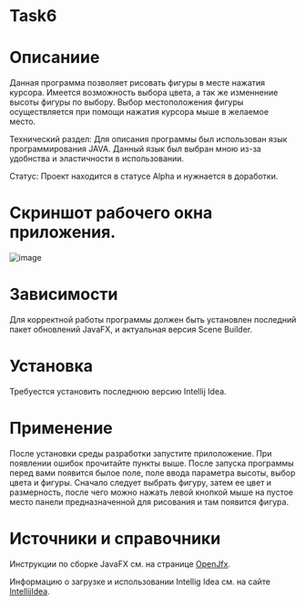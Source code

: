 # Task6
# Описаниие
 Данная программа позволяет рисовать фигуры в месте нажатия курсора. Имеется возможность выбора цвета, а так же изменнение высоты фигуры по выбору. Выбор местоположения фигуры осуществляется при помощи нажатия курсора мыше в желаемое место.
  
  Технический раздел: Для описания программы был использован язык программирования JAVA. Данный язык был выбран мною из-за удобнства и эластичности в использовании.
  
  Статус: Проект находится в статусе Alpha и нужнается в доработки.
  
  # Скриншот рабочего окна приложения.
  
  ![image](https://user-images.githubusercontent.com/113669002/208632695-0cba285d-8b3d-48cc-8676-0fb28dfebb77.png)

 # Зависимости
 
 Для корректной работы программы должен быть установлен последний пакет обновлений JavaFX, и актуальная версия Scene Builder. 
 
 # Установка
 Требуестся установить последнюю версию Intellij Idea.
 
 # Применение 
 После установки среды разработки запустите прилоложение. При появлении ошибок прочитайте пункты выше. После запуска программы перед вами появится былое поле, поле ввода параметра высоты, выбор цвета и фигуры. Сначало следует выбрать фигуру, затем ее цвет и размерность, после чего можно нажать левой кнопкой мыше на пустое место панели предназначенной для рисования и там появится фигура.

# Источники и справочники

Инструкции по сборке JavaFX см. на странице <a href="https://openjfx.io/">OpenJfx</a>.

Информацию о загрузке и использовании Intellig Idea см. на сайте <a href="https://openjfx.io/">IntellijIdea</a>.
